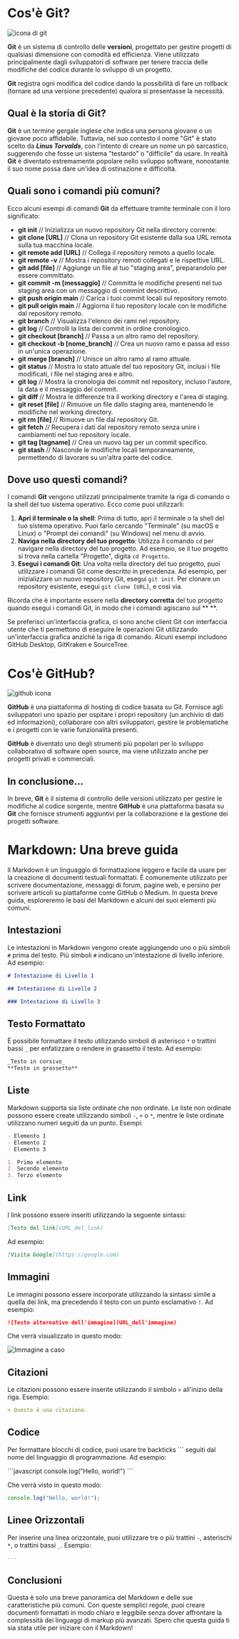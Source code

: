 # Cos'è Git?

![icona di git](./img/git-icon.png)

**Git** è un sistema di controllo delle **versioni**, progettato per gestire progetti di qualsiasi dimensione con comodità ed efficienza. Viene utilizzato principalmente dagli sviluppatori di software per tenere traccia delle modifiche del codice durante lo sviluppo di un progetto.

**Git** registra ogni modifica del codice dando la possibilità di fare un rollback (tornare ad una versione precedente) qualora si presentasse la necessità.

## Qual è la storia di Git?

**Git** è un termine gergale inglese che indica una persona giovane o un giovane poco affidabile. Tuttavia, nel suo contesto il nome "Git" è stato scelto da **_Linus Torvalds_**, con l'intento di creare un nome un pò sarcastico, suggerendo che fosse un sistema "testardo" o "difficile" da usare. In realtà **Git** è diventato estremamente popolare nello sviluppo software, nonostante il suo nome possa dare un'idea di ostinazione e difficoltà.

## Quali sono i comandi più comuni?

Ecco alcuni esempi di comandi **Git** da effettuare tramite terminale con il loro significato:

- **git init** // Inizializza un nuovo repository Git nella directory corrente:
- **git clone [URL]** // Clona un repository Git esistente dalla sua URL remota sulla tua macchina locale.
- **git remote add [URL]** // Collega il repository remoto a quello locale.
- **git remote -v** // Mostra i repository remoti collegati e le rispettive URL.
- **git add [file]** // Aggiunge un file al tuo "staging area", preparandolo per essere committato.
- **git commit -m [messaggio]** // Committa le modifiche presenti nel tuo staging area con un messaggio di commint descrittivo.
- **git push origin main** // Carica i tuoi commit locali sul repository remoto.
- **git pull origin main** // Aggiorna il tuo repository locale con le modifiche dal repository remoto.
- **git branch** // Visualizza l'elenco dei rami nel repository.
- **git log** // Controlli la lista dei commit in ordine cronologico.
- **git checkout [branch]** // Passa a un altro ramo del repository.
- **git checkout -b [nome_branch]** // Crea un nuovo ramo e passa ad esso in un'unica operazione.
- **git merge [branch]** // Unisce un altro ramo al ramo attuale.
- **git status** // Mostra lo stato attuale del tuo repository Git, inclusi i file modificati, i file nel staging area e altro.
- **git log** // Mostra la cronologia dei commit nel repository, incluso l'autore, la data e il messaggio del commit.
- **git diff** // Mostra le differenze tra il working directory e l'area di staging.
- **git reset [file]** // Rimuove un file dallo staging area, mantenendo le modifiche nel working directory.
- **git rm [file]** // Rimuove un file dal repository Git.
- **git fetch** // Recupera i dati dal repository remoto senza unire i cambiamenti nel tuo repository locale.
- **git tag [tagname]** // Crea un nuovo tag per un commit specifico.
- **git stash** // Nasconde le modifiche locali temporaneamente, permettendo di lavorare su un'altra parte del codice.

## Dove uso questi comandi?

I comandi **Git** vengono utilizzati principalmente tramite la riga di comando o la shell del tuo sistema operativo. Ecco come puoi utilizzarli:

1.  **Apri il terminale o la shell**: Prima di tutto, apri il terminale o la shell del tuo sistema operativo. Puoi farlo cercando "Terminale" (su macOS e Linux) o "Prompt dei comandi" (su Windows) nel menu di avvio.
2.  **Naviga nella directory del tuo progetto**: Utilizza il comando `cd` per navigare nella directory del tuo progetto. Ad esempio, se il tuo progetto si trova nella cartella "Progetto", digita `cd Progetto`.
3.  **Esegui i comandi Git**: Una volta nella directory del tuo progetto, puoi utilizzare i comandi Git come descritto in precedenza. Ad esempio, per inizializzare un nuovo repository Git, esegui `git init`. Per clonare un repository esistente, esegui `git clone [URL]`, e così via.

Ricorda che è importante essere nella **directory corretta** del tuo progetto quando esegui i comandi Git, in modo che i comandi agiscano sul \*\*
\*\*.

Se preferisci un'interfaccia grafica, ci sono anche client Git con interfaccia utente che ti permettono di eseguire le operazioni Git utilizzando un'interfaccia grafica anziché la riga di comando. Alcuni esempi includono GitHub Desktop, GitKraken e SourceTree.

# Cos'è GitHub?

![github icona](./img/github-icon.png)

**GitHub** è una piattaforma di hosting di codice basata su Git. Fornisce agli sviluppatori uno spazio per ospitare i propri repository (un archivio di dati ed informazioni), collaborare con altri sviluppatori, gestire le problematiche e i progetti con le varie funzionalità presenti.

**GitHub** è diventato uno degli strumenti più popolari per lo sviluppo collaborativo di software open source, ma viene utilizzato anche per progetti privati e commerciali.

## In conclusione...

In breve, **Git** è il sistema di controllo delle versioni utilizzato per gestire le modifiche al codice sorgente, mentre **GitHub** è una piattaforma basata su **Git** che fornisce strumenti aggiuntivi per la collaborazione e la gestione dei progetti software.

# Markdown: Una breve guida

Il Markdown è un linguaggio di formattazione leggero e facile da usare per la creazione di documenti testuali formattati. È comunemente utilizzato per scrivere documentazione, messaggi di forum, pagine web, e persino per scrivere articoli su piattaforme come GitHub o Medium. In questa breve guida, esploreremo le basi del Markdown e alcuni dei suoi elementi più comuni.

## Intestazioni

Le intestazioni in Markdown vengono create aggiungendo uno o più simboli `#` prima del testo. Più simboli `#` indicano un'intestazione di livello inferiore. Ad esempio:

```markdown
# Intestazione di Livello 1

## Intestazione di Livello 2

### Intestazione di Livello 3
```

## Testo Formattato

È possibile formattare il testo utilizzando simboli di asterisco `*` o trattini bassi `_` per enfatizzare o rendere in grassetto il testo. Ad esempio:

```markdown
_Testo in corsivo_
**Testo in grassetto**
```

## Liste

Markdown supporta sia liste ordinate che non ordinate. Le liste non ordinate possono essere create utilizzando simboli `-`, `+` o `*`, mentre le liste ordinate utilizzano numeri seguiti da un punto. Esempi:

```markdown
- Elemento 1
- Elemento 2
- Elemento 3

1. Primo elemento
2. Secondo elemento
3. Terzo elemento
```

## Link

I link possono essere inseriti utilizzando la seguente sintassi:

```markdown
[Testo del link](URL_del_link)
```

Ad esempio:

```markdown
[Visita Google](https://google.com)
```

## Immagini

Le immagini possono essere incorporate utilizzando la sintassi simile a quella dei link, ma precedendo il testo con un punto esclamativo `!`. Ad esempio:

```markdown
![Testo alternativo dell'immagine](URL_dell'immagine)
```

Che verrà visualizzato in questo modo:

![Immagine a caso](https://picsum.photos/200)

## Citazioni

Le citazioni possono essere inserite utilizzando il simbolo `>` all'inizio della riga. Esempio:

```markdown
> Questa è una citazione.
```

## Codice

Per formattare blocchi di codice, puoi usare tre backticks ``` seguiti dal nome del linguaggio di programmazione. Ad esempio:

\```javascript
console.log("Hello, world!")
\```

Che verrà visto in questo modo:

```javascript
console.log("Hello, world!");
```

## Linee Orizzontali

Per inserire una linea orizzontale, puoi utilizzare tre o più trattini `-`, asterischi `*`, o trattini bassi `_`. Esempio:

```markdown
---
```

## Conclusioni

Questa è solo una breve panoramica del Markdown e delle sue caratteristiche più comuni. Con queste semplici regole, puoi creare documenti formattati in modo chiaro e leggibile senza dover affrontare la complessità dei linguaggi di markup più avanzati. Spero che questa guida ti sia stata utile per iniziare con il Markdown!
